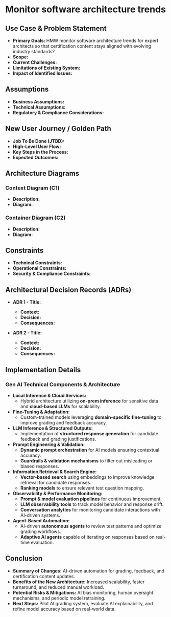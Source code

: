 # Monitor software architecture trends

## Use Case & Problem Statement
- **Primary Goals:** HMW monitor software architecture trends for expert architects so that certification content stays aligned with evolving industry standards?
- **Scope:**
- **Current Challenges:**
- **Limitations of Existing System:**
- **Impact of Identified Issues:**

## Assumptions
- **Business Assumptions:**
- **Technical Assumptions:**
- **Regulatory & Compliance Considerations:**

## New User Journey / Golden Path
- **Job To Be Done (JTBD):**
- **High-Level User Flow:**
- **Key Steps in the Process:**
- **Expected Outcomes:**

## Architecture Diagrams
### Context Diagram (C1)
- **Description:**
- **Diagram:**

### Container Diagram (C2)
- **Description:**
- **Diagram:**

## Constraints
- **Technical Constraints:**
- **Operational Constraints:**
- **Security & Compliance Constraints:**

## Architectural Decision Records (ADRs)
- **ADR 1 - Title:**
  - **Context:**
  - **Decision:**
  - **Consequences:**

- **ADR 2 - Title:**
  - **Context:**
  - **Decision:**
  - **Consequences:**

## Implementation Details

### **Gen AI Technical Components & Architecture**
- **Local Inference & Cloud Services:**
  - Hybrid architecture utilizing **on-prem inference** for sensitive data and **cloud-based LLMs** for scalability.
- **Fine-Tuning & Adaptation:**
  - Custom-trained models leveraging **domain-specific fine-tuning** to improve grading and feedback accuracy.
- **LLM Inference & Structured Outputs:**
  - Implementation of **structured response generation** for candidate feedback and grading justifications.
- **Prompt Engineering & Validation:**
  - **Dynamic prompt orchestration** for AI models ensuring contextual accuracy.
  - **Guardrails & validation mechanisms** to filter out misleading or biased responses.
- **Information Retrieval & Search Engine:**
  - **Vector-based search** using embeddings to improve knowledge retrieval for candidate responses.
  - **Ranking models** to ensure relevant test question mapping.
- **Observability & Performance Monitoring:**
  - **Prompt & model evaluation pipelines** for continuous improvement.
  - **LLM observability tools** to track model behavior and response drift.
  - **Conversation analytics** for monitoring candidate interactions with AI-driven systems.
- **Agent-Based Automation:**
  - AI-driven **autonomous agents** to review test patterns and optimize grading workflows.
  - **Adaptive AI agents** capable of iterating on responses based on real-time evaluation.

## Conclusion
- **Summary of Changes:** AI-driven automation for grading, feedback, and certification content updates.
- **Benefits of the New Architecture:** Increased scalability, faster turnaround, and reduced manual workload.
- **Potential Risks & Mitigations:** AI bias monitoring, human oversight mechanisms, and periodic model retraining.
- **Next Steps:** Pilot AI grading system, evaluate AI explainability, and refine model accuracy based on real-world data.
